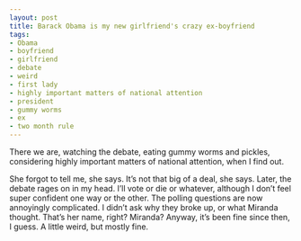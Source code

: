 ```yaml
---
layout: post
title: Barack Obama is my new girlfriend's crazy ex-boyfriend
tags:
- Obama
- boyfriend
- girlfriend
- debate
- weird
- first lady
- highly important matters of national attention
- president
- gummy worms
- ex
- two month rule
---
```

There we are, watching the debate, eating gummy worms and pickles, considering highly important matters of national attention, when I find out.

She forgot to tell me, she says. It’s not that big of a deal, she says.
Later, the debate rages on in my head. I’ll vote or die or whatever, although I don’t feel super confident one way or the other. The polling questions are now annoyingly complicated.
I didn’t ask why they broke up, or what Miranda thought. That’s her name, right? Miranda?
Anyway, it’s been fine since then, I guess. A little weird, but mostly fine.
